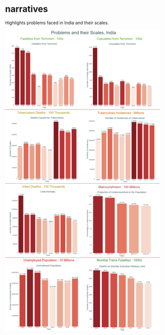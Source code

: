 # narratives
Highlights problems faced in India and their scales.

![](problem_v_narratives_nobg_verysmall.png?raw=true)
